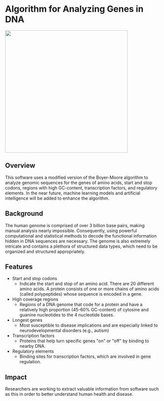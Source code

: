 # Algorithm for Analyzing Genes in DNA

<img src="https://user-images.githubusercontent.com/96280466/182701235-67ac54c0-2cc2-465d-9458-0a9bef98f439.png" width="400"/>

## Overview
This software uses a modified version of the Boyer-Moore algorithm to analyze genomic sequences for the genes of amino acids, start and stop codons, regions with high GC-content, transcription factors, and regulatory elements. In the near future, machine learning models and artificial intelligence will be added to enhance the algorithm.

## Background
The human genome is comprised of over 3 billion base pairs, making manual analysis nearly impossible. Consequently, using powerful computational and statistical methods to decode the functional information hidden in DNA sequences are necessary. The genome is also extremely intricate and contains a plethora of structured data types, which need to be organized and structured appropriately.

## Features
* Start and stop codons
  * Indicate the start and stop of an amino acid. There are 20 different amino acids. A protein consists of one or more chains of amino acids (called polypeptides) whose sequence is encoded in a gene.
* High coverage regions
  * Regions of a DNA genome that code for a protein and have a relatively high proportion (45-60% GC-content) of cytosine and guanine nucleotides to the 4 nucleotide bases.
* Longest genes
  * Most susceptible to disease implications and are especially linked to neurodevelopmental disorders (e.g., autism)
* Transcription factors
  * Proteins that help turn specific genes "on" or "off" by binding to nearby DNA.
* Regulatory elements
  * Binding sites for transcription factors, which are involved in gene regulation.

## Impact
Researchers are working to extract valuable information from software such as this in order to better understand human health and disease.
<!--https://www.spectrumnews.org/opinion/viewpoint/length-matters-disease-implications-for-long-genes/-->
